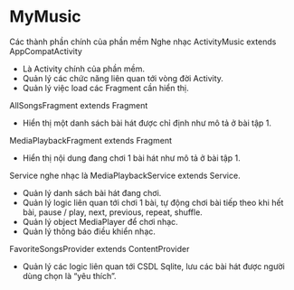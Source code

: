 # MyMusic
Các thành phần chính của phần mềm Nghe nhạc
ActivityMusic extends AppCompatActivity
+ Là Activity chính của phần mềm.
+ Quản lý các chức năng liên quan tới vòng đời Activity.
+ Quản lý việc load các Fragment cần hiển thị.

AllSongsFragment extends Fragment
+ Hiển thị một danh sách bài hát được chỉ định như mô tả ở bài tập 1.

MediaPlaybackFragment extends Fragment
+ Hiển thị nội dung đang chơi 1 bài hát như mô tả ở bài tập 1.

Service nghe nhạc là MediaPlaybackService extends Service.
+ Quản lý danh sách bài hát đang chơi.
+ Quản lý logic liên quan tới chơi 1 bài, tự động chơi bài tiếp theo khi hết bài, pause / play, next, previous, repeat, shuffle.
+ Quản lý object MediaPlayer để chơi nhạc.
+ Quản lý thông báo điều khiển nhạc.

FavoriteSongsProvider extends ContentProvider
+ Quản lý các logic liên quan tới CSDL Sqlite, lưu các bài hát được người dùng chọn là “yêu thích”.

